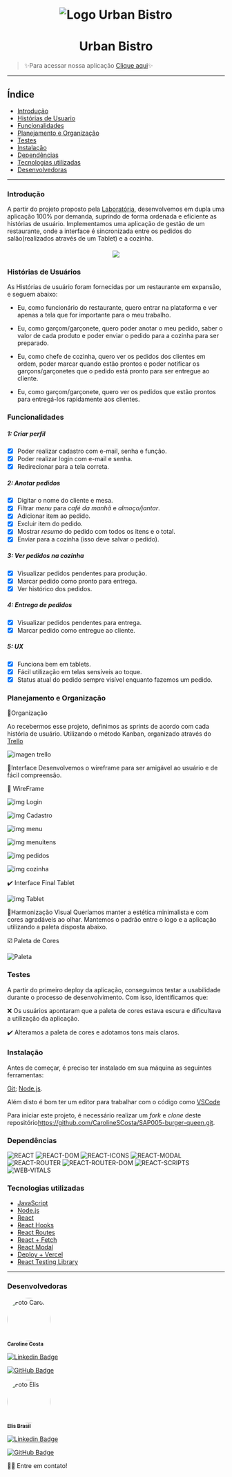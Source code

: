  <h1 align='center'>
 <img  alt='Logo Urban Bistro'  src='src\assets\logo.png' />
 </h1>

# <h1 align="center">Urban Bistro</h1>
>:sparkles:Para acessar nossa aplicação [Clique aqui](urban-bistro.vercel.app/):sparkles:
___
## Índice

- [Introdução](#introdução)
- [Histórias de Usuario](#histórias-de-usuários)
- [Funcionalidades](#funcionalidades)
- [Planejamento e Organização](#planejamento-e-organização)
- [Testes](#testes)
- [Instalação](#instalação)
- [Dependências](#dependências)
- [Tecnologias utilizadas](#tecnologias-utilizadas)
- [Desenvolvedoras](#desenvolvedoras)

---

### Introdução

A partir do projeto proposto pela [Laboratória](https://github.com/Laboratoria/SAP005-burger-queen), desenvolvemos em dupla uma aplicação 100% por demanda, suprindo de forma ordenada e eficiente as histórias de usuário. Implementamos uma aplicação de gestão de um restaurante, onde a interface é sincronizada entre os pedidos do salão(realizados através de um Tablet) e a cozinha.

<h4 align="center">
<img src='https://www.hypeness.com.br/1/2021/02/7d47e737-bela-e-a-fera-comidas.gif' >
</h4>


### Histórias de Usuários

As Histórias de usuário foram fornecidas por um restaurante em expansão, e seguem abaixo:

- Eu, como funcionário do restaurante, quero entrar na plataforma e ver apenas a tela que for importante para o meu trabalho.

- Eu, como garçom/garçonete, quero poder anotar o meu pedido, saber o valor de cada
produto e poder enviar o pedido para a cozinha para ser preparado.

- Eu, como chefe de cozinha, quero ver os pedidos dos clientes em ordem, poder marcar quando estão prontos e poder notificar os garçons/garçonetes que o pedido está pronto para ser entregue ao cliente.

- Eu, como garçom/garçonete, quero ver os pedidos que estão prontos para entregá-los rapidamente aos clientes.

### Funcionalidades

##### 1: Criar perfil

- [x] Poder realizar cadastro com e-mail, senha e função.
- [x] Poder realizar login com e-mail e senha.
- [x] Redirecionar para a tela correta.

##### 2: Anotar pedidos

- [x] Digitar o nome do cliente e mesa.
- [x] Filtrar _menu_ para _café da manhã_ e _almoço/jantar_.
- [x] Adicionar item ao pedido.
- [x] Excluir item do pedido.
- [x] Mostrar _resumo_ do pedido com todos os itens e o total.
- [x] Enviar para a cozinha (isso deve salvar o pedido).

##### 3: Ver pedidos na cozinha

- [x] Visualizar pedidos pendentes para produção.
- [x] Marcar pedido como pronto para entrega.
- [x] Ver histórico dos pedidos.

##### 4: Entrega de pedidos

- [x] Visualizar pedidos pendentes para entrega.
- [x] Marcar pedido como entregue ao cliente.

##### 5: UX

- [x] Funciona bem em tablets.
- [x] Fácil utilização em telas sensíveis ao toque.
- [x] Status atual do pedido sempre visível enquanto fazemos um pedido.

### Planejamento e Organização
📌Organização

Ao recebermos esse projeto, definimos as sprints de acordo com cada história de usuário. Utilizando o método Kanban, organizado através do [Trello](https://trello.com/pt-BR)

![imagen trello](https://github.com/CarolineSCosta/SAP005-burger-queen/blob/main/src/assets/imgs/ubTrello.jpg)

📌Interface
Desenvolvemos o wireframe para ser amigável ao usuário e de fácil compreensão.

📄 WireFrame

![img Login](https://trello-attachments.s3.amazonaws.com/601c549047c64b3dc376bd85/1010x1220/fd38ad852f11f0394bc6f0e897560bc2/login-portrait.png)

![img Cadastro](https://trello-attachments.s3.amazonaws.com/601c549047c64b3dc376bd85/1010x1220/057cc2ee716d360008cf1fae84264d5c/cadastro-portrait.png)

![img menu](https://trello-attachments.s3.amazonaws.com/601c423608a1107589520244/601c549047c64b3dc376bd85/d2bd51f0d76fe59bd49b1ace5e6cdfe9/pedido-menu-landscape.png)

![img menuitens](https://trello-attachments.s3.amazonaws.com/601c423608a1107589520244/601c549047c64b3dc376bd85/e130addd8d3da6627060d2a5a14bf493/pedido-menu-opcoes-landscape.png)

![img pedidos](https://trello-attachments.s3.amazonaws.com/601c423608a1107589520244/601c549047c64b3dc376bd85/41c42ca1c9fb2696d9bcd838a485fcd2/pedido-status-landscape.png)

![img cozinha](https://trello-attachments.s3.amazonaws.com/601c423608a1107589520244/601c549047c64b3dc376bd85/29301c58aff7b5b983d62cf156adc6d1/pedido-status-cozinha-landscape.png)

✔️ Interface Final Tablet

![img Tablet](src\assets\imgs\ubTabletLogin.jpg)


📌Harmonização Visual
Queríamos manter a estética minimalista e com cores agradáveis ao olhar. Mantemos o padrão entre o logo e a aplicação utilizando a paleta disposta abaixo.

☑️ Paleta de Cores

![Paleta](https://trello-attachments.s3.amazonaws.com/601c423608a1107589520244/601c550785833f2f8c4e9800/cd001c684e990df6706e9906e4ca5a8b/AdobeColor-burguer-queen.jpeg)


### Testes

A partir do primeiro deploy da aplicação, conseguimos testar a usabilidade durante o processo de desenvolvimento. Com isso, identificamos que:

❌ Os usuários apontaram que a paleta de cores estava escura e dificultava a utilização da aplicação.

✔️ Alteramos a paleta de cores e adotamos tons mais claros.


### Instalação

Antes de começar, é preciso ter instalado em sua máquina as seguintes ferramentas:

[Git](https://git-scm.com);
[Node.js](https://nodejs.org/en/).

Além disto é bom ter um editor para trabalhar com o código como [VSCode](https://code.visualstudio.com/)

Para iniciar este projeto, é necessário realizar um _fork_ e _clone_ deste repositório<https://github.com/CarolineSCosta/SAP005-burger-queen.git>.

### Dependências

![REACT](https://img.shields.io/badge/REACT-17.0.1-brightgreen)
![REACT-DOM](https://img.shields.io/badge/REACT--DOM-17.0.1-brightgreen)
![REACT-ICONS](https://img.shields.io/badge/REACT--ICONS-4.2.0-brightgreen)
![REACT-MODAL](https://img.shields.io/badge/REACT--MODAL-3.12.1-brightgreen)
![REACT-ROUTER](https://img.shields.io/badge/REACT--ROUTER-5.2.0-brightgreen)
![REACT-ROUTER-DOM](https://img.shields.io/badge/REACT--ROUTER--DOM-5.2.0-brightgreen)
![REACT-SCRIPTS](https://img.shields.io/badge/REACT--SCRIPTS-4.0.2-brightgreen)
![WEB-VITALS](https://img.shields.io/badge/WEB--VITALS-1.1.0-green)


### Tecnologias utilizadas

- [JavaScript](https://developer.mozilla.org/pt-BR/docs/Web/JavaScript)
- [Node.js](https://nodejs.org/en/)
- [React](https://pt-br.reactjs.org/)
- [React Hooks](https://reactjs.org/docs/hooks-intro.html)
- [React Routes](https://reactrouter.com/web/guides/quick-start)
- [React + Fetch](https://jasonwatmore.com/post/2020/02/01/react-fetch-http-post-request-examples)
- [React Modal](https://www.npmjs.com/package/react-modal)
- [Deploy + Vercel](https://vercel.com/dashboard)
- [React Testing Library](https://testing-library.com/docs/react-testing-library/intro/)

---

### Desenvolvedoras


 <img style="border-radius: 50%;" src="https://trello-members.s3.amazonaws.com/5761c7f01e4799bd615d27c4/77a78139f98bf137e41f9733b34227bb/original.png" width="100px;" alt="Foto Carol"/>
 <br />
 <sub><b>Caroline Costa</b></sub>

 [![Linkedin Badge](https://img.shields.io/badge/-Carol-blue?style=flat-square&logo=Linkedin&logoColor=white&link=https://www.linkedin.com/in/carolinescosta/)](https://www.linkedin.com/in/carolinescosta/) 

 [![GitHub Badge](https://img.shields.io/github/followers/CarolineSCosta?label=Carol&style=social)](https://github.com/CarolineSCosta)


 <img  style="border-radius: 50%;" src="https://trello-members.s3.amazonaws.com/5f2016fa61b72f2f43291e33/014299053b1f879e01fd511b01695e77/original.png" width="100px;" alt="Foto Elis"/>
 <br />
 <sub><b>Elis Brasil</b></sub> 

 [![Linkedin Badge](https://img.shields.io/badge/-Elis-blue?style=flat-square&logo=Linkedin&logoColor=white&link=https://www.linkedin.com/in/brasil-elis/)](https://www.linkedin.com/in/brasil-elis/) 

 [![GitHub Badge](https://img.shields.io/github/followers/Elis-ctrl?label=Elis&style=social)](https://github.com/Elis-ctrl)

👋🏽 Entre em contato!